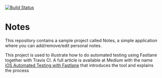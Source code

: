 [![Build Status](https://travis-ci.org/coletiv/medium-ios-automated-testing-fastlane.svg?branch=master)](https://travis-ci.org/coletiv/medium-ios-automated-testing-fastlane)

# Notes

This repository contains a sample project called Notes, a simple application where you can add/remove/edit personal notes. 

This project is used to illustrate how to do automated testing using Fastlane together with Travis CI. A full article is available at Medium with the name [iOS Automated Testing with Fastlane](https://medium.com/coletiv-stories/ios-automated-testing-with-fastlane-8c6fb317ed6d) that introduces the tool and explains the process
